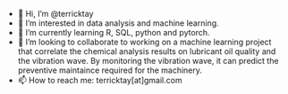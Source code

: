 - 👋 Hi, I’m @terricktay
- 👀 I’m interested in data analysis and machine learning.
- 🌱 I’m currently learning R, SQL, python and pytorch.
- 💞️ I’m looking to collaborate to working on a machine learning project that correlate the chemical analysis results on lubricant oil quality and the vibration wave.
By monitoring the vibration wave, it can predict the preventive maintaince required for the machinery.
- 📫 How to reach me: terricktay[at]gmail.com

<!---
terricktay/terricktay is a ✨ special ✨ repository because its `README.md` (this file) appears on your GitHub profile.
You can click the Preview link to take a look at your changes.
--->

